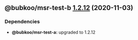 ## @bubkoo/msr-test-b [1.2.12](https://github.com/bubkoo/monorepo-semantic-release/compare/@bubkoo/msr-test-b@1.2.11...@bubkoo/msr-test-b@1.2.12) (2020-11-03)





### Dependencies

* **@bubkoo/msr-test-a:** upgraded to 1.2.12
